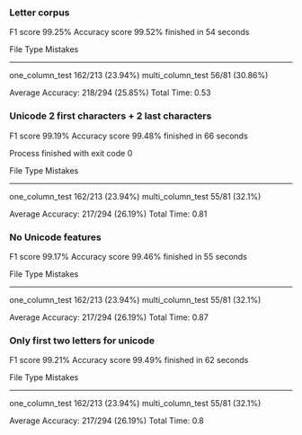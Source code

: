 ### Letter corpus

F1 score 99.25%
Accuracy score 99.52%
finished in 54 seconds

File Type          Mistakes
-----------------  ----------------
one_column_test    162/213 (23.94%)
multi_column_test  56/81 (30.86%)

Average Accuracy: 218/294 (25.85%)
Total Time: 0.53



### Unicode 2 first characters + 2 last characters

F1 score 99.19%
Accuracy score 99.48%
finished in 66 seconds

Process finished with exit code 0

File Type          Mistakes
-----------------  ----------------
one_column_test    162/213 (23.94%)
multi_column_test  55/81 (32.1%)

Average Accuracy: 217/294 (26.19%)
Total Time: 0.81



### No Unicode features

F1 score 99.17%
Accuracy score 99.46%
finished in 55 seconds

File Type          Mistakes
-----------------  ----------------
one_column_test    162/213 (23.94%)
multi_column_test  55/81 (32.1%)

Average Accuracy: 217/294 (26.19%)
Total Time: 0.87


### Only first two letters for unicode

F1 score 99.21%
Accuracy score 99.49%
finished in 62 seconds

File Type          Mistakes
-----------------  ----------------
one_column_test    162/213 (23.94%)
multi_column_test  55/81 (32.1%)

Average Accuracy: 217/294 (26.19%)
Total Time: 0.8